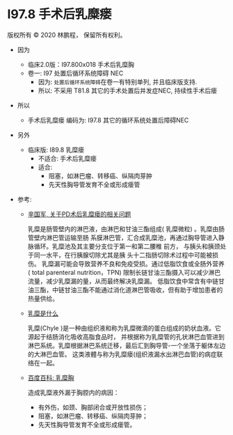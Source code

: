 # I97.8 手术后乳糜瘘

版权所有 © 2020 林鹏程， 保留所有权利。

- 因为
  - 临床2.0版：I97.800x018 手术后乳糜胸
  - 卷一: I97 处置后循环系统障碍 NEC 
     - 因为: `处置后循环系统障碍`在卷一有特别单列, 并且临床版支持.
     - 所以: 不采用 T81.8 其它的手术处置后并发症NEC, 持续性手术后瘘
- 所以
   - 手术后乳糜瘘 编码为: I97.8 其它的循环系统处置后障碍NEC

- 另外
  - 临床版: I89.8 乳糜瘘 
    - 不适合: 手术后乳糜瘘
    - 适合: 
      - 阻塞，如淋巴瘤、转移癌、纵隔肉芽肿
      - 先天性胸导管发育不全或形成瘘管

- 参考:
  - [辛国军, 关于PD术后乳糜瘘的相关问题](https://www.haodf.com/zhuanjiaguandian/xinguojun_5421017000.htm)
  
    乳糜是肠管壁内的淋巴液，由淋巴和甘油三酯组成( 乳糜微粒) 。乳糜由肠管壁内淋巴管运输至肠
    系膜淋巴管，汇合成乳糜池，再通过胸导管进入静脉循环。乳糜池及其主要分支位于第一和第二腰椎
    前方， 与胰头和胰颈处于同一水平，在行胰腺切除尤其是胰 头十二指肠切除术过程中可能被损伤。
    乳糜漏可能会导致营养不良和免疫受损。通过低脂饮食或全肠外营养( total parenteral nutrition，TPN)
    限制长链甘油三酯摄入可以减少淋巴流量，减少乳糜漏的量，从而最终解决乳糜漏。
    低脂饮食中常含有中链甘油三酯，中链甘油三酯不能通过消化道淋巴管吸收，但有助于增加患者的热量供给。
      
  - [乳糜是什么](https://www.cndzys.com/renqun/teshu/1847755.html)
  
    乳糜(Chyle )是一种由组织液和称为乳糜微滴的蛋白组成的奶状血液。它源起于结肠消化吸收高脂食品时，
    并根据称为乳糜管的孔状淋巴血管进到淋巴系统。乳糜根据淋巴系统迁移，最后汇到胸导管-一个坐落于躯体左边的大淋巴血管。
    这类液體与称为乳糜瘘(组织液漏水出淋巴血管)的病症联络在一起。
  
  - [百度百科: 乳糜胸](https://baike.baidu.com/item/%E4%B9%B3%E7%B3%9C%E8%83%B8)
    
    造成乳糜液外漏于胸腔内的病因：
    - 有外伤，如颈、胸部闭合或开放性损伤；
    - 阻塞，如淋巴瘤、转移癌、纵隔肉芽肿；
    - 先天性胸导管发育不全或形成瘘管。
    
